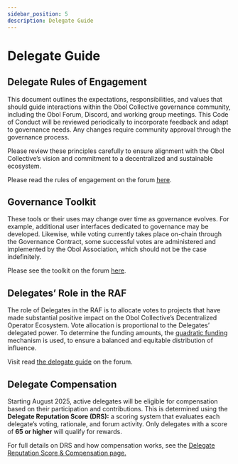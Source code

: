 ```yaml
---
sidebar_position: 5
description: Delegate Guide
---
```


# Delegate Guide

## Delegate Rules of Engagement

This document outlines the expectations, responsibilities, and values that should guide interactions within the Obol Collective governance community, including the Obol Forum, Discord, and working group meetings. This Code of Conduct will be reviewed periodically to incorporate feedback and adapt to governance needs. Any changes require community approval through the governance process.

Please review these principles carefully to ensure alignment with the Obol Collective’s vision and commitment to a decentralized and sustainable ecosystem.

Please read the rules of engagement on the forum [here](https://community.obol.org/t/delegates-rules-of-engagement/206).

## **Governance Toolkit**

These tools or their uses may change over time as governance evolves. For example, additional user interfaces dedicated to governance may be developed. Likewise, while voting currently takes place on-chain through the Governance Contract, some successful votes are administered and implemented by the Obol Association, which should not be the case indefinitely.

Please see the toolkit on the forum [here](https://community.obol.org/t/governance-toolkit/207).

## Delegates’ Role in the RAF

The role of Delegates in the RAF is to allocate votes to projects that have made substantial positive impact on the Obol Collective’s Decentralized Operator Ecosystem. Vote allocation is proportional to the Delegates’ delegated power. To determine the funding amounts, the [quadratic funding](https://qf.gitcoin.co/) mechanism is used, to ensure a balanced and equitable distribution of influence.

Visit read [the delegate guide](https://community.obol.org/t/delegate-guidelines-raf1/229) on the forum.

## Delegate Compensation

Starting August 2025, active delegates will be eligible for compensation based on their participation and contributions. This is determined using the **Delegate Reputation Score (DRS):** a scoring system that evaluates each delegate’s voting, rationale, and forum activity. Only delegates with a score of **65 or higher** will qualify for rewards.

For full details on DRS and how compensation works, see the [Delegate Reputation Score & Compensation page.](broken-reference)
